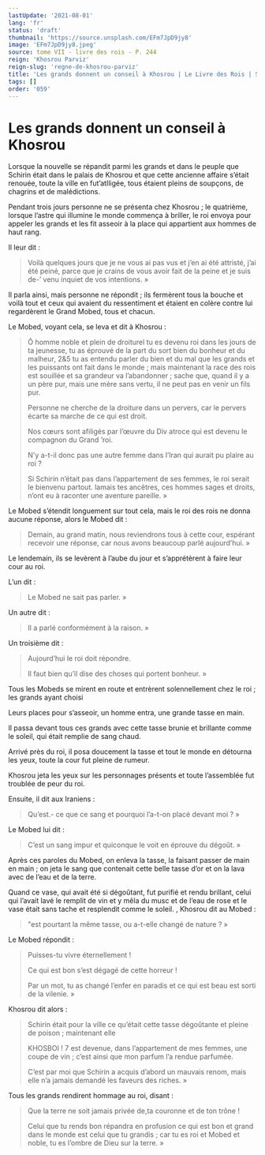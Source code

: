 ```yaml
---
lastUpdate: '2021-08-01'
lang: 'fr'
status: 'draft'
thumbnail: 'https://source.unsplash.com/EFm7JpD9jy8'
image: 'EFm7JpD9jy8.jpeg'
source: tome VII - livre des rois - P. 244
reign: 'Khosrou Parviz'
reign-slug: 'regne-de-khosrou-parviz'
title: 'Les grands donnent un conseil à Khosrou | Le Livre des Rois | Shâhnâmeh'
tags: []
order: '059'
---
```


<!-- LTeX: language=fr -->

# Les grands donnent un conseil à Khosrou

Lorsque la nouvelle se répandit parmi les grands et dans le peuple que Schirin était dans le palais de Khosrou et que cette ancienne affaire s’était renouée, toute la ville en fut’atIligée, tous étaient pleins de soupçons, de chagrins et de malédictions.

Pendant trois jours personne ne se présenta chez Khosrou ; le quatrième, lorsque l’astre qui illumine le monde commença à briller, le roi envoya pour appeler les grands et les fit asseoir à la place qui appartient aux hommes de haut rang.

Il leur dit :

> Voilà quelques jours que je ne vous ai pas vus et j’en ai été attristé, j’ai été peiné, parce que je crains de vous avoir fait de la peine et je suis de-’ venu inquiet de vos intentions. »

Il parla ainsi, mais personne ne répondit ; ils fermèrent tous la bouche et voilà tout et ceux qui avaient du ressentiment et étaient en colère contre lui regardèrent le Grand Mobed, tous et chacun.

Le Mobed, voyant cela, se leva et dit à Khosrou :

> Ô homme noble et plein de droiturel tu es devenu roi dans les jours de ta jeunesse, tu as éprouvé de la part du sort bien du bonheur et du malheur, 2&5 tu as entendu parler du bien et du mal que les grands et les puissants ont fait dans le monde ; mais maintenant la race des rois est souillée et sa grandeur va l’abandonner ; sache que, quand il y a un père pur, mais une mère sans vertu, il ne peut pas en venir un fils pur.
>
> Personne ne cherche de la droiture dans un pervers, car le pervers écarte sa marche de ce qui est droit.
>
> Nos cœurs sont afiligés par l’œuvre du Div atroce qui est devenu le compagnon du Grand ’roi.
>
> N’y a-t-il donc pas une autre femme dans l’Iran qui aurait pu plaire au roi ?
>
> Si Schirin n’était pas dans l’appartement de ses femmes, le roi serait le bienvenu partout. lamais tes ancêtres, ces hommes sages et droits, n’ont eu à raconter une aventure pareille. »

Le Mobed s’étendit longuement sur tout cela, mais le roi des rois ne donna aucune réponse, alors le Mobed dit :

> Demain, au grand matin, nous reviendrons tous à cette cour, espérant recevoir une réponse, car nous avons beaucoup parlé aujourd’hui. »

Le lendemain, ils se levèrent à l’aube du jour et s’apprétèrent à faire leur cour au roi.

L’un dit :

> Le Mobed ne sait pas parler. »

Un autre dit :

> Il a parlé conformément à la raison. »

Un troisième dit :

> Aujourd’hui le roi doit répondre.
>
> Il faut bien qu’il dise des choses qui portent bonheur. »

Tous les Mobeds se mirent en route et entrèrent solennellement chez le roi ; les grands ayant choisi

Leurs places pour s’asseoir, un homme entra, une grande tasse en main.

Il passa devant tous ces grands avec cette tasse brunie et brillante comme le soleil, qui était remplie de sang chaud.

Arrivé près du roi, il posa doucement la tasse et tout le monde en détourna les yeux, toute la cour fut pleine de rumeur.

Khosrou jeta les yeux sur les personnages présents et toute l’assemblée fut troublée de peur du roi.

Ensuite, il dit aux Iraniens :

> Qu’est.-
ce que ce sang et pourquoi l’a-t-on placé devant moi ? »

Le Mobed lui dit :

> C’est un sang impur et quiconque le voit en éprouve du dégoût. »

Après ces paroles du Mobed, on enleva la tasse, la faisant passer de main en main ; on jeta le sang que contenait cette belle tasse d’or et on la lava avec de l’eau et de la terre.

Quand ce vase, qui avait été si dégoûtant, fut purifié et rendu brillant, celui qui l’avait lavé le remplit de vin et y mêla du musc et de l’eau de rose et le vase était sans tache et resplendit comme le soleil.
, Khosrou dit au Mobed :

> "est pourtant la même tasse, ou a-t-elle changé de nature ? »

Le Mobed répondit :

> Puisses-tu vivre éternellement !
>
> Ce qui est bon s’est dégagé de cette horreur !
>
> Par un mot, tu as changé l’enfer en paradis et ce qui est beau est sorti de la vilenie. »

Khosrou dit alors :

> Schirin était pour la ville ce qu’était cette tasse dégoûtante et pleine de poison ; maintenant elle
>
> KHOSBOI ! 7 est devenue, dans l’appartement de mes femmes, une coupe de vin ; c’est ainsi que mon parfum l’a rendue parfumée.
>
> C’est par moi que Schirin a acquis d’abord un mauvais renom, mais elle n’a jamais demandé les faveurs des riches. »

Tous les grands rendirent hommage au roi, disant :

> Que la terre ne soit jamais privée de,ta couronne et de ton trône !
>
> Celui que tu rends bon répandra en profusion ce qui est bon et grand dans le monde est celui que tu grandis ; car tu es roi et Mobed et noble, tu es l’ombre de Dieu sur la terre. »

